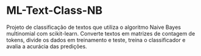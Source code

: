 # ML-Text-Class-NB
Projeto de classificação de textos que utiliza o algoritmo Naive Bayes multinomial com scikit-learn. Converte textos em matrizes de contagem de tokens, divide os dados em treinamento e teste, treina o classificador e avalia a acurácia das predições.
